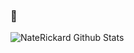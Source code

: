 ### :tada:

![NateRickard Github Stats](https://github-readme-stats.vercel.app/api?username=naterickard&show_icons=true&count_private=true&title_color=fff&icon_color=79ff97&text_color=9f9f9f&bg_color=151515)



<!--
**NateRickard/naterickard** is a ✨ _special_ ✨ repository because its `README.md` (this file) appears on your GitHub profile.

Here are some ideas to get you started:

- 🔭 I’m currently working on ...
- 🌱 I’m currently learning ...
- 👯 I’m looking to collaborate on ...
- 🤔 I’m looking for help with ...
- 💬 Ask me about ...
- 📫 How to reach me: ...
- 😄 Pronouns: ...
- ⚡ Fun fact: ...
-->
